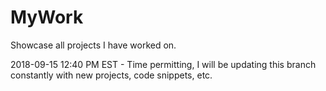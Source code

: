 # MyWork
Showcase all projects I have worked on.

2018-09-15 12:40 PM EST - Time permitting, I will be updating this branch constantly with new projects, code snippets, etc.
